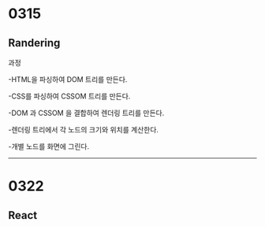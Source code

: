 # 0315
## Randering
  과정
  
  -HTML을 파싱하여 DOM 트리를 만든다.
  
  -CSS를 파싱하여 CSSOM 트리를 만든다.
  
  -DOM 과 CSSOM 을 결합하여 렌더링 트리를 만든다.
  
  -렌더링 트리에서 각 노드의 크기와 위치를 계산한다.
  
  -개별 노드를 화면에 그린다.
  
-------------
# 0322
## React
